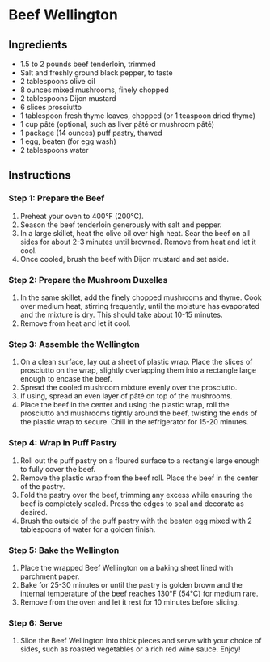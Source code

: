 # Beef Wellington

## Ingredients
- 1.5 to 2 pounds beef tenderloin, trimmed
- Salt and freshly ground black pepper, to taste
- 2 tablespoons olive oil
- 8 ounces mixed mushrooms, finely chopped
- 2 tablespoons Dijon mustard
- 6 slices prosciutto
- 1 tablespoon fresh thyme leaves, chopped (or 1 teaspoon dried thyme)
- 1 cup pâté (optional, such as liver pâté or mushroom pâté)
- 1 package (14 ounces) puff pastry, thawed
- 1 egg, beaten (for egg wash)
- 2 tablespoons water

## Instructions

### Step 1: Prepare the Beef
1. Preheat your oven to 400°F (200°C).
2. Season the beef tenderloin generously with salt and pepper.
3. In a large skillet, heat the olive oil over high heat. Sear the beef on all sides for about 2-3 minutes until browned. Remove from heat and let it cool.
4. Once cooled, brush the beef with Dijon mustard and set aside.

### Step 2: Prepare the Mushroom Duxelles
1. In the same skillet, add the finely chopped mushrooms and thyme. Cook over medium heat, stirring frequently, until the moisture has evaporated and the mixture is dry. This should take about 10-15 minutes.
2. Remove from heat and let it cool. 

### Step 3: Assemble the Wellington
1. On a clean surface, lay out a sheet of plastic wrap. Place the slices of prosciutto on the wrap, slightly overlapping them into a rectangle large enough to encase the beef.
2. Spread the cooled mushroom mixture evenly over the prosciutto.
3. If using, spread an even layer of pâté on top of the mushrooms.
4. Place the beef in the center and using the plastic wrap, roll the prosciutto and mushrooms tightly around the beef, twisting the ends of the plastic wrap to secure. Chill in the refrigerator for 15-20 minutes.

### Step 4: Wrap in Puff Pastry
1. Roll out the puff pastry on a floured surface to a rectangle large enough to fully cover the beef.
2. Remove the plastic wrap from the beef roll. Place the beef in the center of the pastry.
3. Fold the pastry over the beef, trimming any excess while ensuring the beef is completely sealed. Press the edges to seal and decorate as desired.
4. Brush the outside of the puff pastry with the beaten egg mixed with 2 tablespoons of water for a golden finish.

### Step 5: Bake the Wellington
1. Place the wrapped Beef Wellington on a baking sheet lined with parchment paper.
2. Bake for 25-30 minutes or until the pastry is golden brown and the internal temperature of the beef reaches 130°F (54°C) for medium rare.
3. Remove from the oven and let it rest for 10 minutes before slicing.

### Step 6: Serve
1. Slice the Beef Wellington into thick pieces and serve with your choice of sides, such as roasted vegetables or a rich red wine sauce. Enjoy!